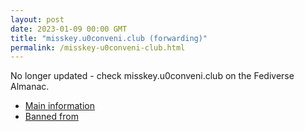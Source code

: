 ```yaml
---
layout: post
date: 2023-01-09 00:00 GMT
title: "misskey.u0conveni.club (forwarding)"
permalink: /misskey-u0conveni-club.html
---
```


No longer updated - check misskey.u0conveni.club on the Fediverse Almanac.

* [Main information](https://www.fediversealmanac.com/api/v1/instances/misskey.u0conveni.club)
* [Banned from](https://www.fediversealmanac.com/api/v1/instances/misskey.u0conveni.club/banned_from)

